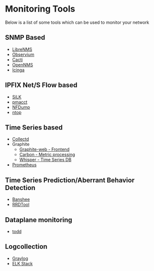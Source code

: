 # Monitoring Tools

Below is a list of some tools which can be used to monitor your network

## SNMP Based

- [LibreNMS](http://www.librenms.org/)
- [Observium](http://observium.org/)
- [Cacti](http://www.cacti.net/)
- [OpenNMS](http://www.opennms.org/)
- [Icinga](https://www.icinga.org/)

## IPFIX Net/S Flow based 

- [SiLK](https://tools.netsa.cert.org/silk/)
- [pmacct](http://www.pmacct.net/)
- [NFDump](http://nfdump.sourceforge.net/)
- [ntop](http://www.ntop.org/)

## Time Series based

- [Collectd](https://collectd.org/)
- Graphite
	- [Graphite-web - Frontend](https://github.com/graphite-project/graphite-web)
	- [Carbon - Metric processing](https://github.com/graphite-project/carbon)
	- [Whisper - Time Series DB](https://github.com/graphite-project/whisper)
- [Prometheus](https://prometheus.io/)

## Time Series Prediction/Aberrant Behavior Detection

- [Banshee](https://github.com/eleme/banshee)
- [RRDTool](http://cricket.sourceforge.net/aberrant/rrd_hw.htm)

## Dataplane monitoring
- [todd](https://github.com/mierdin/todd)

## Logcollection
- [Graylog](https://www.graylog.org)
- [ELK Stack](https://www.elastic.co/downloads)
